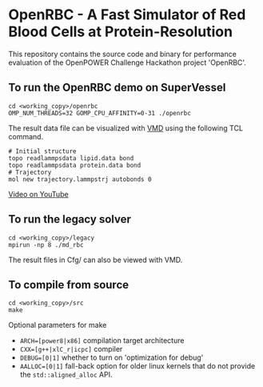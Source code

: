 # OpenRBC - A Fast Simulator of Red Blood Cells at Protein-Resolution

This repository contains the source code and binary for performance evaluation of the OpenPOWER Challenge Hackathon project 'OpenRBC'.

## To run the OpenRBC demo on SuperVessel

```
cd <working_copy>/openrbc
OMP_NUM_THREADS=32 GOMP_CPU_AFFINITY=0-31 ./openrbc
```

The result data file can be visualized with [VMD](http://www.ks.uiuc.edu/Research/vmd/) using the following TCL command.

```
# Initial structure
topo readlammpsdata lipid.data bond
topo readlammpsdata protein.data bond
# Trajectory
mol new trajectory.lammpstrj autobonds 0
```

[Video on YouTube](https://youtu.be/ahhvixWfRpM)

## To run the legacy solver

```
cd <working_copy>/legacy
mpirun -np 8 ./md_rbc
```

The result files in Cfg/ can also be viewed with VMD.

## To compile from source

```
cd <working_copy>/src
make
```
Optional parameters for make
* `ARCH=[power8|x86]` compilation target architecture
* `CXX=[g++|xlC_r|icpc]` compiler
* `DEBUG=[0|1]` whether to turn on 'optimization for debug'
* `AALLOC=[0|1]` fall-back option for older linux kernels that do not provide the `std::aligned_alloc` API.
